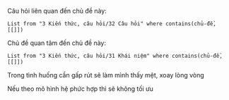 Câu hỏi liên quan đến chủ đề này:
```dataview
List from "3 Kiến thức, câu hỏi/32 Câu hỏi" where contains(chủ-đề,[[]]) 
```

Chủ đề quan tâm đến chủ đề này:
```dataview
List from "3 Kiến thức, câu hỏi/31 Khái niệm" where contains(chủ-đề,[[]]) 
```
Trong tình huống cần gấp rút sẽ làm mình thấy mệt, xoay lòng vòng 

Nếu theo mô hình hệ phức hợp thì sẽ không tối ưu 
